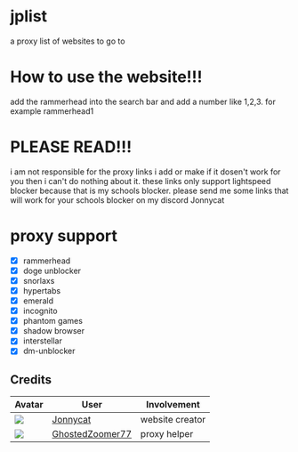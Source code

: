 # jplist
a proxy list of websites to go to 

# How to use the website!!! 
add the rammerhead into the search bar and add a number like 1,2,3. for example rammerhead1 

# PLEASE READ!!! 
i am not responsible for the proxy links i add or make if it dosen't work for you then i can't do nothing about it. these links only support lightspeed blocker because that is my schools blocker. please send me some links that will work for your schools blocker on my discord Jonnycat

# proxy support 
- [x] rammerhead
- [x] doge unblocker 
- [x] snorlaxs 
- [x] hypertabs  
- [x] emerald 
- [x] incognito 
- [x] phantom games  
- [x] shadow browser 
- [x] interstellar
- [x] dm-unblocker

## Credits

| Avatar | User | Involvement |
| ------ | ---- | ----------- | 
| ![](https://avatars.githubusercontent.com/u/107599365?v=64) | [Jonnycat](https://github.com/JonnycatMeow) | website creator
| ![](https://avatars.githubusercontent.com/u/121367528?s=64) | [GhostedZoomer77](https://github.com/Ishan877) | proxy helper